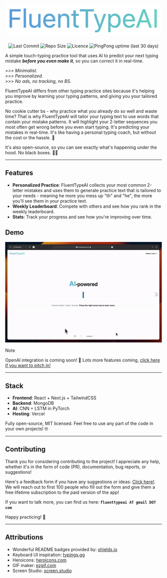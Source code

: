 <h1 align="center">
  <br>
  <a href="https://fluenttypeai.com"><img src="public/assets/logo.png" alt="FluentTypeAI"></a>
  <br>
</h1>

<p align="center">

<img alt="Last Commit" src="https://img.shields.io/github/last-commit/AleksaGavric/FluentTypeAI">
<img alt="Repo Size" src="https://img.shields.io/github/repo-size/AleksaGavric/FluentTypeAI">
<img alt="Licence" src="https://img.shields.io/github/license/AleksaGavric/FluentTypeAI">
<img alt="PingPong uptime (last 30 days)" src="https://img.shields.io/pingpong/uptime/sp_68597e46d8ee417e9cde401d8a723572?color=blue">

</p>

A simple touch-typing practice tool that uses AI to predict your next typing mistake **_before you even make it_**, so you can correct it in real-time.

*>>> Minimalist.*  
*>>> Personalized.*  
*>>> No ads, no tracking, no BS.*

FluentTypeAI differs from other typing practice sites because it's helping you improve by learning your typing patterns, and giving you your tailored practice.

No cookie cutter bs - why practice what you already do so well and waste time? That is why FluentTypeAI will tailor your typing text to use words that contain your mistake patterns. It will highlight your 2-letter sequences you most often get wrong before you even start typing. It's predicting your mistakes in real-time. It's like having a personal typing coach, but without the cost or the hassle. 🚀

It's also open-source, so you can see exactly what's happening under the hood. No black boxes. 🕵️‍♂️

---

## Features

- **Personalized Practice**: FluentTypeAI collects your most common 2-letter mistakes and uses them to generate practice text that is tailored to your needs - meaning he more you mess up "th" and "he", the more you'll see them in your practice text.
- **Weekly Leaderboard**: Compete with others and see how you rank in the weekly leaderboard.
- **Stats**: Track your progress and see how you're improving over time.

## Demo

<p align="center">
  <img src="public/assets/demo.gif" alt="Demo">
</p>

> [!NOTE]  
> OpenAI integration is coming soon! 🤖
> Lots more features coming, [click here if you want to pitch in!](https://s.surveyplanet.com/k6vwmtct)

---

## Stack

- **Frontend**: React + Next.js + TailwindCSS
- **Backend**: MongoDB
- **AI**: CNN + LSTM in PyTorch
- **Hosting**: Vercel

Fully open-source, MIT licensed. Feel free to use any part of the code in your own projects! 🤓

---

## Contributing

Thank you for considering contributing to the project! I appreciate any help, whether it's in the form of code (PR), documentation, bug reports, or suggestions!

Here's a feedback form if you have any suggestions or ideas: [Click here!](https://s.surveyplanet.com/k6vwmtct). We will reach out to first 100 people who fill out the form and give them a free lifetime subscription to the paid version of the app!

If you want to talk more, you can find us here:  **`fluenttypeai AT gmail DOT com`**

Happy practicing! 🥳

---

## Attributions

- Wonderful README badges provided by: [shields.io](https://shields.io/)
- Keyboard UI inspiration: [typings.gg](https://github.com/briano1905/typings)
- Heroicons: [heroicons.com](https://heroicons.com/)
- GIF maker: [ezgif.com](https://ezgif.com)
- Screen Studio: [screen.studio](https://screen.studio)
